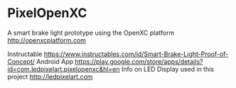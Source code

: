 # PixelOpenXC
A smart brake light prototype using the OpenXC platform http://openxcplatform.com

Instructable https://www.instructables.com/id/Smart-Brake-Light-Proof-of-Concept/
Android App https://play.google.com/store/apps/details?id=com.ledpixelart.pixelopenxc&hl=en
Info on LED Display used in this project http://ledpixelart.com

